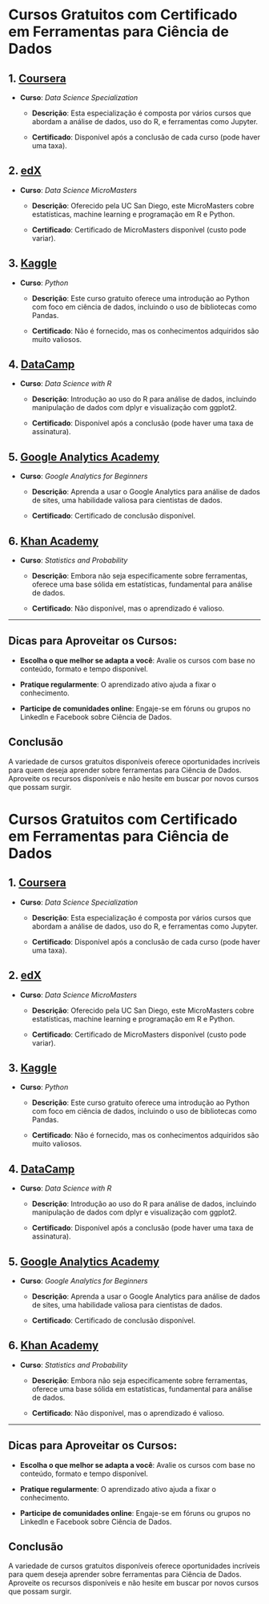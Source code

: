 # Cursos Gratuitos com Certificado em Ferramentas para Ciência de Dados 

 

## 1. [Coursera](https://www.coursera.org/specializations/jhu-data-science) 

- **Curso**: *Data Science Specialization* 

  - **Descrição**: Esta especialização é composta por vários cursos que abordam a análise de dados, uso do R, e ferramentas como Jupyter. 

  - **Certificado**: Disponível após a conclusão de cada curso (pode haver uma taxa). 

 

## 2. [edX](https://www.edx.org/micromasters/data-science) 

- **Curso**: *Data Science MicroMasters* 

  - **Descrição**: Oferecido pela UC San Diego, este MicroMasters cobre estatísticas, machine learning e programação em R e Python. 

  - **Certificado**: Certificado de MicroMasters disponível (custo pode variar). 

 

## 3. [Kaggle](https://www.kaggle.com/learn/python) 

- **Curso**: *Python* 

  - **Descrição**: Este curso gratuito oferece uma introdução ao Python com foco em ciência de dados, incluindo o uso de bibliotecas como Pandas. 

  - **Certificado**: Não é fornecido, mas os conhecimentos adquiridos são muito valiosos. 

 

## 4. [DataCamp](https://www.datacamp.com/courses/data-science-with-r) 

- **Curso**: *Data Science with R* 

  - **Descrição**: Introdução ao uso do R para análise de dados, incluindo manipulação de dados com dplyr e visualização com ggplot2. 

  - **Certificado**: Disponível após a conclusão (pode haver uma taxa de assinatura). 

 

## 5. [Google Analytics Academy](https://analytics.google.com/analytics/academy/) 

- **Curso**: *Google Analytics for Beginners* 

  - **Descrição**: Aprenda a usar o Google Analytics para análise de dados de sites, uma habilidade valiosa para cientistas de dados. 

  - **Certificado**: Certificado de conclusão disponível. 

 

## 6. [Khan Academy](https://www.khanacademy.org/math/statistics-probability) 

- **Curso**: *Statistics and Probability* 

  - **Descrição**: Embora não seja especificamente sobre ferramentas, oferece uma base sólida em estatísticas, fundamental para análise de dados. 

  - **Certificado**: Não disponível, mas o aprendizado é valioso. 

 

--- 

 

## Dicas para Aproveitar os Cursos: 

- **Escolha o que melhor se adapta a você**: Avalie os cursos com base no conteúdo, formato e tempo disponível. 

- **Pratique regularmente**: O aprendizado ativo ajuda a fixar o conhecimento. 

- **Participe de comunidades online**: Engaje-se em fóruns ou grupos no LinkedIn e Facebook sobre Ciência de Dados. 

 

## Conclusão 

A variedade de cursos gratuitos disponíveis oferece oportunidades incríveis para quem deseja aprender sobre ferramentas para Ciência de Dados. Aproveite os recursos disponíveis e não hesite em buscar por novos cursos que possam surgir. 

 

# Cursos Gratuitos com Certificado em Ferramentas para Ciência de Dados 

 

## 1. [Coursera](https://www.coursera.org/specializations/jhu-data-science) 

- **Curso**: *Data Science Specialization* 

  - **Descrição**: Esta especialização é composta por vários cursos que abordam a análise de dados, uso do R, e ferramentas como Jupyter. 

  - **Certificado**: Disponível após a conclusão de cada curso (pode haver uma taxa). 

 

## 2. [edX](https://www.edx.org/micromasters/data-science) 

- **Curso**: *Data Science MicroMasters* 

  - **Descrição**: Oferecido pela UC San Diego, este MicroMasters cobre estatísticas, machine learning e programação em R e Python. 

  - **Certificado**: Certificado de MicroMasters disponível (custo pode variar). 

 

## 3. [Kaggle](https://www.kaggle.com/learn/python) 

- **Curso**: *Python* 

  - **Descrição**: Este curso gratuito oferece uma introdução ao Python com foco em ciência de dados, incluindo o uso de bibliotecas como Pandas. 

  - **Certificado**: Não é fornecido, mas os conhecimentos adquiridos são muito valiosos. 

 

## 4. [DataCamp](https://www.datacamp.com/courses/data-science-with-r) 

- **Curso**: *Data Science with R* 

  - **Descrição**: Introdução ao uso do R para análise de dados, incluindo manipulação de dados com dplyr e visualização com ggplot2. 

  - **Certificado**: Disponível após a conclusão (pode haver uma taxa de assinatura). 

 

## 5. [Google Analytics Academy](https://analytics.google.com/analytics/academy/) 

- **Curso**: *Google Analytics for Beginners* 

  - **Descrição**: Aprenda a usar o Google Analytics para análise de dados de sites, uma habilidade valiosa para cientistas de dados. 

  - **Certificado**: Certificado de conclusão disponível. 

 

## 6. [Khan Academy](https://www.khanacademy.org/math/statistics-probability) 

- **Curso**: *Statistics and Probability* 

  - **Descrição**: Embora não seja especificamente sobre ferramentas, oferece uma base sólida em estatísticas, fundamental para análise de dados. 

  - **Certificado**: Não disponível, mas o aprendizado é valioso. 

 

--- 

 

## Dicas para Aproveitar os Cursos: 

- **Escolha o que melhor se adapta a você**: Avalie os cursos com base no conteúdo, formato e tempo disponível. 

- **Pratique regularmente**: O aprendizado ativo ajuda a fixar o conhecimento. 

- **Participe de comunidades online**: Engaje-se em fóruns ou grupos no LinkedIn e Facebook sobre Ciência de Dados. 

 

## Conclusão 

A variedade de cursos gratuitos disponíveis oferece oportunidades incríveis para quem deseja aprender sobre ferramentas para Ciência de Dados. Aproveite os recursos disponíveis e não hesite em buscar por novos cursos que possam surgir. 

 

 